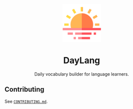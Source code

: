 <p align="center">
  <img src="./assets/sunset.png" width="125px">
</p>

<h1 align="center">DayLang</h1>

<p align="center">
  Daily vocabulary builder for language learners.
</p>

## Contributing

See [`CONTRIBUTING.md`](./CONTRIBUTING.md).
